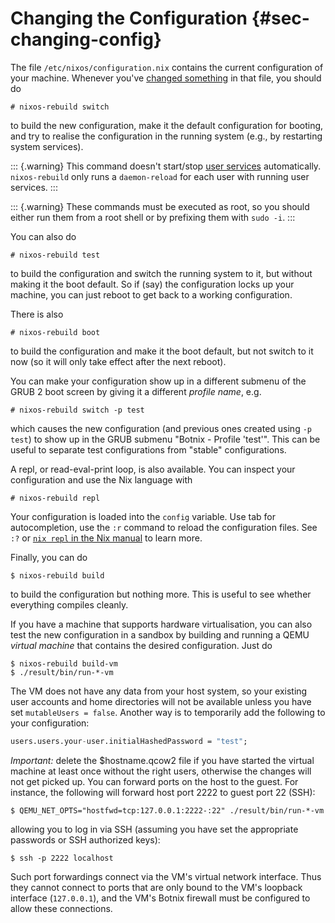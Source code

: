 # Changing the Configuration {#sec-changing-config}

The file `/etc/nixos/configuration.nix` contains the current
configuration of your machine. Whenever you've [changed
something](#ch-configuration) in that file, you should do

```ShellSession
# nixos-rebuild switch
```

to build the new configuration, make it the default configuration for
booting, and try to realise the configuration in the running system
(e.g., by restarting system services).

::: {.warning}
This command doesn't start/stop [user services](#opt-systemd.user.services)
automatically. `nixos-rebuild` only runs a `daemon-reload` for each user with running
user services.
:::

::: {.warning}
These commands must be executed as root, so you should either run them
from a root shell or by prefixing them with `sudo -i`.
:::

You can also do

```ShellSession
# nixos-rebuild test
```

to build the configuration and switch the running system to it, but
without making it the boot default. So if (say) the configuration locks
up your machine, you can just reboot to get back to a working
configuration.

There is also

```ShellSession
# nixos-rebuild boot
```

to build the configuration and make it the boot default, but not switch
to it now (so it will only take effect after the next reboot).

You can make your configuration show up in a different submenu of the
GRUB 2 boot screen by giving it a different *profile name*, e.g.

```ShellSession
# nixos-rebuild switch -p test
```

which causes the new configuration (and previous ones created using
`-p test`) to show up in the GRUB submenu "Botnix - Profile 'test'".
This can be useful to separate test configurations from "stable"
configurations.

A repl, or read-eval-print loop, is also available. You can inspect your configuration and use the Nix language with

```ShellSession
# nixos-rebuild repl
```

Your configuration is loaded into the `config` variable. Use tab for autocompletion, use the `:r` command to reload the configuration files. See `:?` or [`nix repl` in the Nix manual](https://nixos.org/manual/nix/stable/command-ref/new-cli/nix3-repl.html) to learn more.

Finally, you can do

```ShellSession
$ nixos-rebuild build
```

to build the configuration but nothing more. This is useful to see
whether everything compiles cleanly.

If you have a machine that supports hardware virtualisation, you can
also test the new configuration in a sandbox by building and running a
QEMU *virtual machine* that contains the desired configuration. Just do

```ShellSession
$ nixos-rebuild build-vm
$ ./result/bin/run-*-vm
```

The VM does not have any data from your host system, so your existing
user accounts and home directories will not be available unless you have
set `mutableUsers = false`. Another way is to temporarily add the
following to your configuration:

```nix
users.users.your-user.initialHashedPassword = "test";
```

*Important:* delete the \$hostname.qcow2 file if you have started the
virtual machine at least once without the right users, otherwise the
changes will not get picked up. You can forward ports on the host to the
guest. For instance, the following will forward host port 2222 to guest
port 22 (SSH):

```ShellSession
$ QEMU_NET_OPTS="hostfwd=tcp:127.0.0.1:2222-:22" ./result/bin/run-*-vm
```

allowing you to log in via SSH (assuming you have set the appropriate
passwords or SSH authorized keys):

```ShellSession
$ ssh -p 2222 localhost
```

Such port forwardings connect via the VM's virtual network interface.
Thus they cannot connect to ports that are only bound to the VM's
loopback interface (`127.0.0.1`), and the VM's Botnix firewall
must be configured to allow these connections.
